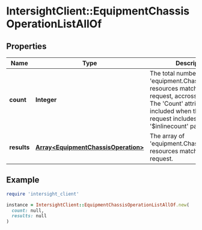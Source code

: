 # IntersightClient::EquipmentChassisOperationListAllOf

## Properties

| Name | Type | Description | Notes |
| ---- | ---- | ----------- | ----- |
| **count** | **Integer** | The total number of &#39;equipment.ChassisOperation&#39; resources matching the request, accross all pages. The &#39;Count&#39; attribute is included when the HTTP GET request includes the &#39;$inlinecount&#39; parameter. | [optional] |
| **results** | [**Array&lt;EquipmentChassisOperation&gt;**](EquipmentChassisOperation.md) | The array of &#39;equipment.ChassisOperation&#39; resources matching the request. | [optional] |

## Example

```ruby
require 'intersight_client'

instance = IntersightClient::EquipmentChassisOperationListAllOf.new(
  count: null,
  results: null
)
```

